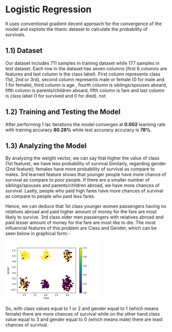
# Logistic Regression
It uses conventional gradient decent approach for the convergence of the model and exploits the titanic dataset to calculate the probability of survivals.  

## 1.1) Dataset 
Our dataset includes 711 samples in training dataset while 177 samples in test dataset. Each row in the dataset has seven columns (first 6 columns are features and last column is the class label). First column represents class (1st, 2nd or 3rd), second column represents male or female (0 for male and 1 for female), third column is age , fourth column is siblings/spouses aboard, fifth column is parents/children aboard, fifth column is fare and last column is class label (1 for survived and 0 for died).
not
## 1.2) Training and Testing the Model
After performing 1 lac iterations the model converges at __0.002__ learning rate with training accuracy __80.28%__ while test accuracy accuracy is __78%__.

## 1.3) Analyzing the Model
By analyzing the weight vector, we can say that higher the value of class (1st feature), we have less probability of survival.Similarly, regarding gender (2nd feature); females have more probability of survival as compare to males. 3rd learned feature shows that younger people have more chance of survival as compare to poor people. If there are a smaller number of siblings/spouses and parents/children abroad, we have more chances of survival. Lastly, people who paid high fares have more chances of survival as compare to people who paid less fares.

Hence, we can deduce that  1st class younger women passengers having no relatives abroad and paid higher amount of money for the fare are most likely to survive. 3rd class older
men passengers with relatives abroad and paid lesser amount of money for the fare are most like to die.
The most influencial features of this problem are Class and Gender, which can be seen below in graphical form:-



![alt text](https://github.com/mohsin123321/machine-learning/blob/master/projects/logistic%20regression/images/distribution.jpg?raw=true)


So, with class values equal to 1 or 2 and gender equal to 1 (which means female) there are more chances of survival while on the other hand class value equal to 3 and gender equal to 0 (which means male) there are least chances of survival.


